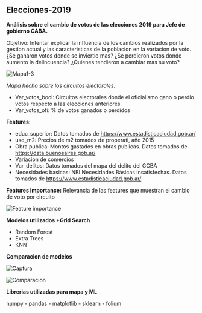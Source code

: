 ## Elecciones-2019

**Análisis sobre el cambio de votos de las elecciones 2019 para Jefe de gobierno CABA.**

Objetivo: Intentar explicar la influencia de los cambios realizados por la gestion actual y las caracteristicas de la poblacion en la variacion de voto.
¿Se ganaron votos donde se inviertio mas?
¿Se perdieron votos donde aumento la delincuencia?
¿Quienes tendieron a cambiar mas su voto?


![Mapa1-_3_](https://user-images.githubusercontent.com/53145526/70204836-bf96ee80-1700-11ea-8247-7d11d800288d.gif)


*Mapa hecho sobre los circuitos electorales.*


* Var_votos_bool: Circuitos electorales donde el oficialismo gano o perdio votos respecto a las elecciones anteriores
* Var_votos_ofi: % de votos ganados o perdidos

**Features:**

* educ_superior: Datos tomados de https://www.estadisticaciudad.gob.ar/
* usd_m2: Precios de m2 tomados de properati, año 2015
* Obra publica: Montos gastados en obras publicas. Datos tomados de  https://data.buenosaires.gob.ar/
* Variacion de comercios
* Var_delitos: Datos tomados del mapa del delito del GCBA
* Necesidades basicas: NBI Necesidades Básicas Insatisfechas. Datos tomados de https://www.estadisticaciudad.gob.ar/

**Features importance:**
Relevancia de las features que muestran el cambio de voto por circuito

![Feature importance](https://user-images.githubusercontent.com/53145526/70202843-b3f3f980-16f9-11ea-8c08-1dc04334a743.png)

**Modelos utilizados +Grid Search**
* Random Forest
* Extra Trees
* KNN

**Comparacion de modelos**

![Captura](https://user-images.githubusercontent.com/53145526/70203021-56ac7800-16fa-11ea-8632-8f29986cb795.PNG)


![Comparacion](https://user-images.githubusercontent.com/53145526/70202796-81e29780-16f9-11ea-88a6-c8f8a0fc1ac4.png)



**Librerias utilizadas para mapa y ML**

numpy - pandas - matplotlib - sklearn - folium


